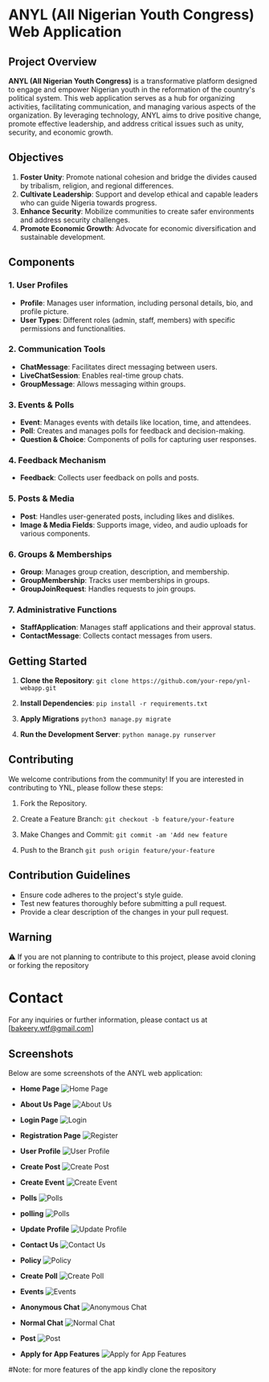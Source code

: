 # ANYL (All Nigerian Youth Congress) Web Application

## Project Overview

**ANYL (All Nigerian Youth Congress)** is a transformative platform designed to engage and empower Nigerian youth in the reformation of the country's political system. This web application serves as a hub for organizing activities, facilitating communication, and managing various aspects of the organization. By leveraging technology, ANYL aims to drive positive change, promote effective leadership, and address critical issues such as unity, security, and economic growth.

## Objectives

1. **Foster Unity**: Promote national cohesion and bridge the divides caused by tribalism, religion, and regional differences.
2. **Cultivate Leadership**: Support and develop ethical and capable leaders who can guide Nigeria towards progress.
3. **Enhance Security**: Mobilize communities to create safer environments and address security challenges.
4. **Promote Economic Growth**: Advocate for economic diversification and sustainable development.

## Components

### 1. **User Profiles**
   - **Profile**: Manages user information, including personal details, bio, and profile picture.
   - **User Types**: Different roles (admin, staff, members) with specific permissions and functionalities.

### 2. **Communication Tools**
   - **ChatMessage**: Facilitates direct messaging between users.
   - **LiveChatSession**: Enables real-time group chats.
   - **GroupMessage**: Allows messaging within groups.

### 3. **Events & Polls**
   - **Event**: Manages events with details like location, time, and attendees.
   - **Poll**: Creates and manages polls for feedback and decision-making.
   - **Question & Choice**: Components of polls for capturing user responses.

### 4. **Feedback Mechanism**
   - **Feedback**: Collects user feedback on polls and posts.

### 5. **Posts & Media**
   - **Post**: Handles user-generated posts, including likes and dislikes.
   - **Image & Media Fields**: Supports image, video, and audio uploads for various components.

### 6. **Groups & Memberships**
   - **Group**: Manages group creation, description, and membership.
   - **GroupMembership**: Tracks user memberships in groups.
   - **GroupJoinRequest**: Handles requests to join groups.

### 7. **Administrative Functions**
   - **StaffApplication**: Manages staff applications and their approval status.
   - **ContactMessage**: Collects contact messages from users.

## Getting Started

1. **Clone the Repository**: 
   ```git clone https://github.com/your-repo/ynl-webapp.git```

2. **Install Dependencies**:
```pip install -r requirements.txt```

3. **Apply Migrations**
```python3 manage.py migrate```

4. **Run the Development Server**:
```python manage.py runserver```

## Contributing
We welcome contributions from the community! If you are interested in contributing to YNL, please follow these steps:

1. Fork the Repository.
2. Create a Feature Branch:
  ```git checkout -b feature/your-feature```

3. Make Changes and Commit:
```git commit -am 'Add new feature```

4. Push to the Branch
```git push origin feature/your-feature```

## Contribution Guidelines
- Ensure code adheres to the project's style guide.
- Test new features thoroughly before submitting a pull request.
- Provide a clear description of the changes in your pull request.

## Warning
⚠️ If you are not planning to contribute to this project, please avoid cloning or forking the repository

# Contact
For any inquiries or further information, please contact us at [bakeery.wtf@gmail.com]         

## Screenshots

Below are some screenshots of the ANYL web application:

- **Home Page**
  ![Home Page](FireShot/home.png)
  
- **About Us Page**
  ![About Us](FireShot/about-us.png)
  
- **Login Page**
  ![Login](FireShot/login.png)
  
- **Registration Page**
  ![Register](FireShot/register.png)
  
- **User Profile**
  ![User Profile](FireShot/user_profile.png)
  
- **Create Post**
  ![Create Post](FireShot/create_post.png)
  
- **Create Event**
  ![Create Event](FireShot/create_event.png)
  
- **Polls**
  ![Polls](FireShot/poll_lists.png)

- **polling**
  ![Polls](FireShot/give_poll.png)
  
- **Update Profile**
  ![Update Profile](FireShot/update_profile.png)
  
- **Contact Us**
  ![Contact Us](FireShot/contact-us.png)
  
- **Policy**
  ![Policy](FireShot/policy.png)
  
- **Create Poll**
  ![Create Poll](FireShot/create_poll.png)
  
- **Events**
  ![Events](FireShot/events.png)
  
- **Anonymous Chat**
  ![Anonymous Chat](FireShot/anonymous_chat.png)
  
- **Normal Chat**
  ![Normal Chat](FireShot/normalchat.png)
  
- **Post**
  ![Post](FireShot/post.png)
  
- **Apply for App Features**
  ![Apply for App Features](FireShot/apply_for_app_features.png)


#Note: for more features of the app kindly clone the repository
